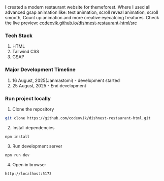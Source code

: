 I created a modern restaurant website for themeforest. Where I used all advanced gsap animation like: text animation, scroll reveal animation, scroll smooth, Count up animation and more creative eyecatcing freatures. Check the live preview: [codeovik.github.io/dishnest-restaurant-html/src](https://codeovik.github.io/dishnest-restaurant-html/src)

### Tech Stack
1. HTML
2. Tailwind CSS
3. GSAP

### Major Development Timeline
1. 16 August, 2025(Janmastomi) - development started
2. 25 August, 2025 - End development

### Run project locally
1. Clone the repository
```bash
git clone https://github.com/codeovik/dishnest-restaurant-html.git
```
2. Install dependencies
```bash
npm install
```
3. Run development server
```bash
npm run dev
```
4. Open in browser
```bash
http://localhost:5173
```
